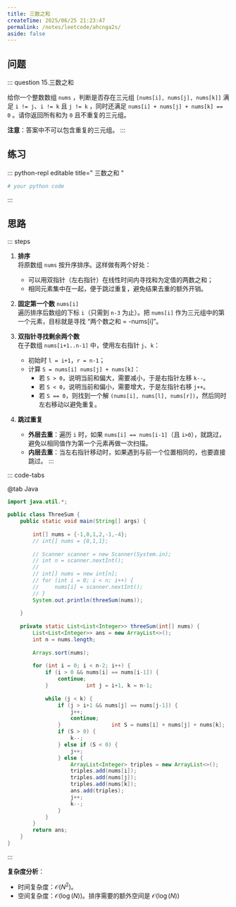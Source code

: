 ```yaml
---
title: 三数之和
createTime: 2025/06/25 21:23:47
permalink: /notes/leetcode/ahcnga2s/
aside: false
---
```


## **问题**

::: question 15.三数之和

给你一个整数数组 `nums` ，判断是否存在三元组 `[nums[i], nums[j], nums[k]]` 满足 `i != j`、`i != k` 且 `j != k` ，同时还满足 `nums[i] + nums[j] + nums[k] == 0` 。请你返回所有和为 `0` 且不重复的三元组。

**注意**：答案中不可以包含重复的三元组。
:::
## **练习**

::: python-repl editable title=" 三数之和 "

```python
# your python code
```

:::

## **思路**

::: steps

1. **排序**  
	将原数组 `nums` 按升序排序。这样做有两个好处：
    - 可以用双指针（左右指针）在线性时间内寻找和为定值的两数之和；
    - 相同元素集中在一起，便于跳过重复，避免结果去重的额外开销。
2. **固定第一个数** `nums[i]`  
    遍历排序后数组的下标 `i`（只需到 `n-3` 为止）。把 `nums[i]` 作为三元组中的第一个元素，目标就是寻找 “两个数之和 = -nums[i]”。
3. **双指针寻找剩余两个数**  
    在子数组 `nums[i+1..n-1]` 中，使用左右指针 `j`、`k`：
    - 初始时 `l = i+1`，`r = n-1`；
    - 计算 `S = nums[i] nums[j] + nums[k]`：        
        - 若 `S > 0`，说明当前和偏大，需要减小，于是右指针左移 `k--`。
        - 若 `S < 0`，说明当前和偏小，需要增大，于是左指针右移 `j++`。
        - 若 `S == 0`，则找到一个解 `(nums[i], nums[l], nums[r])`，然后同时左右移动以避免重复。
            
4. **跳过重复**
    - **外层去重**：遍历 `i` 时，如果 `nums[i] == nums[i-1]`（且 `i>0`），就跳过，避免以相同值作为第一个元素再做一次扫描。
    - **内层去重**：当左右指针移动时，如果遇到与前一个位置相同的，也要直接跳过。
:::

::: code-tabs

@tab Java

```java
import java.util.*;  
  
public class ThreeSum {  
    public static void main(String[] args) {  
  
        int[] nums = {-1,0,1,2,-1,-4};  
        // int[] nums = {0,1,1};  
  
	    // Scanner scanner = new Scanner(System.in);  
		// int n = scanner.nextInt();  
		//  
		// int[] nums = new int[n];  
		// for (int i = 0; i < n; i++) {  
		//     nums[i] = scanner.nextInt();  
		// } 
        System.out.println(threeSum(nums));  
  
    }
    
    private static List<List<Integer>> threeSum(int[] nums) {  
        List<List<Integer>> ans = new ArrayList<>();  
        int n = nums.length;  
  
        Arrays.sort(nums);  
  
        for (int i = 0; i < n-2; i++) {  
            if (i > 0 && nums[i] == nums[i-1]) {  
                continue;  
            }            int j = i+1, k = n-1;  
  
            while (j < k) {  
                if (j > i+1 && nums[j] == nums[j-1]) {  
                    j++;  
                    continue;  
                }                int S = nums[i] + nums[j] + nums[k];  
                if (S > 0) {  
                    k--;  
                } else if (S < 0) {  
                    j++;  
                } else {  
                    ArrayList<Integer> triples = new ArrayList<>();  
                    triples.add(nums[i]);  
                    triples.add(nums[j]);  
                    triples.add(nums[k]);  
                    ans.add(triples);  
                    j++;  
                    k--;  
                }
            }
        }  
        return ans;  
    }
}
```

:::

**复杂度分析**：

- 时间复杂度：$\mathcal{O}(N^2)$。
- 空间复杂度：$\mathcal{O}(\log(N))$。排序需要的额外空间是 $\mathcal{O}(\log(N))$